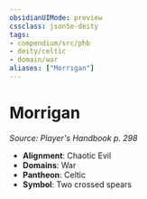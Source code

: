 ```yaml
---
obsidianUIMode: preview
cssclass: json5e-deity
tags:
- compendium/src/phb
- deity/celtic
- domain/war
aliases: ["Morrigan"]
---
```

# Morrigan
*Source: Player's Handbook p. 298* 

- **Alignment**: Chaotic Evil
- **Domains**: War
- **Pantheon**: Celtic
- **Symbol**: Two crossed spears